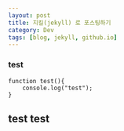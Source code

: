 ```yaml
---
layout: post
title: 지킬(jekyll) 로 포스팅하기
category: Dev
tags: [blog, jekyll, github.io]
---
```



### test 
```
function test(){
    console.log("test");
}
```
## test test 